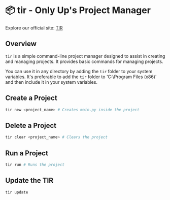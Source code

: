 # 📦 tir - Only Up's Project Manager

Explore our official site: [TIR](https://tir-official.github.io)

## Overview

`tir` is a simple command-line project manager designed to assist in creating and managing projects. It provides basic commands for managing projects.

You can use it in any directory by adding the `tir` folder to your system variables. It's preferable to add the `tir` folder to 'C:\Program Files (x86)' and then include it in your system variables.

## Create a Project

```bash
tir new <project_name> # Creates main.py inside the project
```

## Delete a Project

```bash
tir clear <project_name> # Clears the project
```

## Run a Project

```bash
tir run # Runs the project
```

## Update the TIR

```bash
tir update
```
